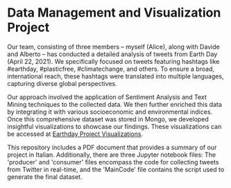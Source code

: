 # Data Management and Visualization Project

Our team, consisting of three members – myself (Alice), along with Davide and Alberto – has conducted a detailed analysis of tweets from Earth Day (April 22, 2021). We specifically focused on tweets featuring hashtags like #earthday, #plasticfree, #climatechange, and others. To ensure a broad, international reach, these hashtags were translated into multiple languages, capturing diverse global perspectives.

Our approach involved the application of Sentiment Analysis and Text Mining techniques to the collected data. We then further enriched this data by integrating it with various socioeconomic and environmental indices. Once this comprehensive dataset was stored in Mongo, we developed insightful visualizations to showcase our findings. These visualizations can be accessed at [Earthday Project Visualizations](https://public.tableau.com/app/profile/davide.miori/viz/Earthday-ProgettoDMDVCarloneMioriOndei_16311093096770/Storia).

This repository includes a PDF document that provides a summary of our project in Italian. Additionally, there are three Jupyter notebook files: The 'producer' and 'consumer' files encompass the code for collecting tweets from Twitter in real-time, and the 'MainCode' file contains the script used to generate the final dataset.

